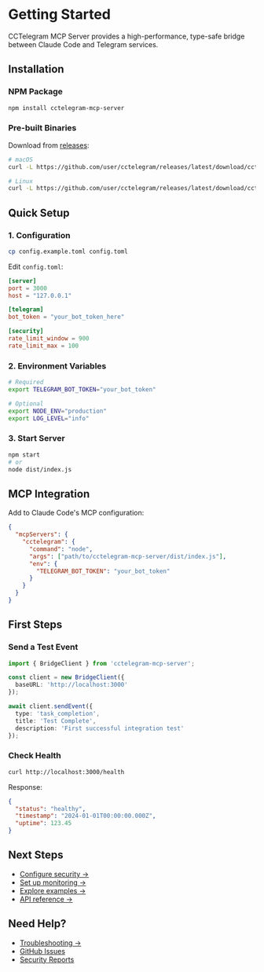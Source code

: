 # Getting Started

CCTelegram MCP Server provides a high-performance, type-safe bridge between Claude Code and Telegram services.

## Installation

### NPM Package

```bash
npm install cctelegram-mcp-server
```

### Pre-built Binaries

Download from [releases](https://github.com/user/cctelegram/releases):

```bash
# macOS
curl -L https://github.com/user/cctelegram/releases/latest/download/cctelegram-mcp-server-darwin-arm64.tar.gz | tar -xz

# Linux  
curl -L https://github.com/user/cctelegram/releases/latest/download/cctelegram-mcp-server-linux-x64.tar.gz | tar -xz
```

## Quick Setup

### 1. Configuration

```bash
cp config.example.toml config.toml
```

Edit `config.toml`:

```toml
[server]
port = 3000
host = "127.0.0.1"

[telegram]
bot_token = "your_bot_token_here"

[security]
rate_limit_window = 900
rate_limit_max = 100
```

### 2. Environment Variables

```bash
# Required
export TELEGRAM_BOT_TOKEN="your_bot_token"

# Optional
export NODE_ENV="production"
export LOG_LEVEL="info"
```

### 3. Start Server

```bash
npm start
# or
node dist/index.js
```

## MCP Integration

Add to Claude Code's MCP configuration:

```json
{
  "mcpServers": {
    "cctelegram": {
      "command": "node",
      "args": ["path/to/cctelegram-mcp-server/dist/index.js"],
      "env": {
        "TELEGRAM_BOT_TOKEN": "your_bot_token"
      }
    }
  }
}
```

## First Steps

### Send a Test Event

```typescript
import { BridgeClient } from 'cctelegram-mcp-server';

const client = new BridgeClient({
  baseURL: 'http://localhost:3000'
});

await client.sendEvent({
  type: 'task_completion',
  title: 'Test Complete',
  description: 'First successful integration test'
});
```

### Check Health

```bash
curl http://localhost:3000/health
```

Response:
```json
{
  "status": "healthy",
  "timestamp": "2024-01-01T00:00:00.000Z",
  "uptime": 123.45
}
```

## Next Steps

- [Configure security →](/guide/security)
- [Set up monitoring →](/guide/monitoring) 
- [Explore examples →](/examples/)
- [API reference →](/api/)

## Need Help?

- [Troubleshooting →](/guide/troubleshooting)
- [GitHub Issues](https://github.com/user/cctelegram/issues)
- [Security Reports](/guide/security#reporting)